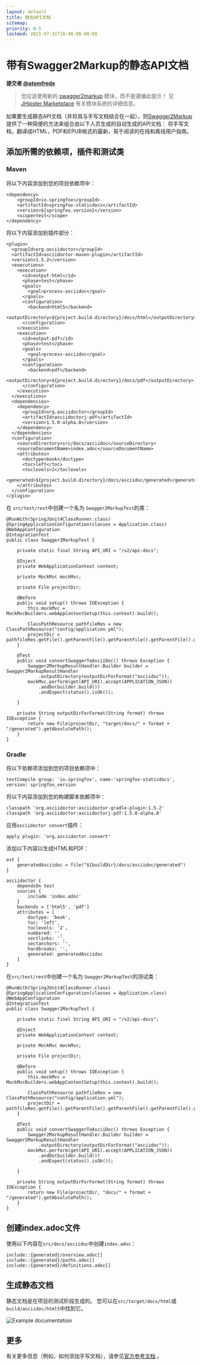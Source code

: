 ```yaml
---
layout: default
title: 静态API文档
sitemap:
priority: 0.5
lastmod: 2015-07-31T18:40:00-00:00
---
```


# 带有Swagger2Markup的静态API文档

__提交者 [@atomfrede](https://github.com/atomfrede)__

> 您应该使用新的 [swagger2markup](https://github.com/atomfrede/generator-jhipster-swagger2markup) 模块，而不是遵循此提示！ 见 [JHipster Marketplace](https://www.jhipster.tech/modules/marketplace/) 有关模块系统的详细信息。

如果要生成静态API文档（并将其与手写文档结合在一起），则[Swagger2Markup](https://swagger2markup.readme.io/) 提供了一种简便的方法来组合由以下人员生成的自动生成的API文档：
将手写文档，翻译成HTML，PDF和EPUB格式的最新，易于阅读的在线和离线用户指南。

## 添加所需的依赖项，插件和测试类

### Maven

将以下内容添加到您的项目依赖项中：

    <dependency>
        <groupId>io.springfox</groupId>
        <artifactId>springfox-staticdocs</artifactId>
        <version>${springfox.version}</version>
        <scope>test</scope>
    </dependency>

将以下内容添加到插件部分：

    <plugin>
      <groupId>org.asciidoctor</groupId>
      <artifactId>asciidoctor-maven-plugin</artifactId>
      <version>1.5.2</version>
      <executions>
        <execution>
          <id>output-html</id>
          <phase>test</phase>
          <goals>
            <goal>process-asciidoc</goal>
          </goals>
          <configuration>
            <backend>html5</backend>
            <outputDirectory>${project.build.directory}/docs/html</outputDirectory>
          </configuration>
        </execution>
        <execution>
          <id>output-pdf</id>
          <phase>test</phase>
          <goals>
            <goal>process-asciidoc</goal>
          </goals>
          <configuration>
            <backend>pdf</backend>
            <outputDirectory>${project.build.directory}/docs/pdf</outputDirectory>
          </configuration>
        </execution>
      </executions>
      <dependencies>
        <dependency>
          <groupId>org.asciidoctor</groupId>
          <artifactId>asciidoctorj-pdf</artifactId>
          <version>1.5.0-alpha.8</version>
        </dependency>
      </dependencies>
      <configuration>
        <sourceDirectory>src/docs/asciidoc</sourceDirectory>
        <sourceDocumentName>index.adoc</sourceDocumentName>
        <attributes>
          <doctype>book</doctype>
          <toc>left</toc>
          <toclevels>2</toclevels>
          <generated>${project.build.directory}/docs/asciidoc/generated</generated>
        </attributes>
      </configuration>
    </plugin>

在 `src/test/rest`中创建一个名为 `Swagger2MarkupTest`的类：

    @RunWith(SpringJUnit4ClassRunner.class)
    @SpringApplicationConfiguration(classes = Application.class)
    @WebAppConfiguration
    @IntegrationTest
    public class Swagger2MarkupTest {

        private static final String API_URI = "/v2/api-docs";

        @Inject
        private WebApplicationContext context;

        private MockMvc mockMvc;

        private File projectDir;

        @Before
        public void setup() throws IOException {
            this.mockMvc = MockMvcBuilders.webAppContextSetup(this.context).build();

            ClassPathResource pathfileRes = new ClassPathResource("config/application.yml");
            projectDir = pathfileRes.getFile().getParentFile().getParentFile().getParentFile().getParentFile();
        }

        @Test
        public void convertSwaggerToAsciiDoc() throws Exception {
            Swagger2MarkupResultHandler.Builder builder = Swagger2MarkupResultHandler
                .outputDirectory(outputDirForFormat("asciidoc"));
            mockMvc.perform(get(API_URI).accept(APPLICATION_JSON))
                .andDo(builder.build())
                .andExpect(status().isOk());

        }

        private String outputDirForFormat(String format) throws IOException {
            return new File(projectDir, "target/docs/" + format + "/generated").getAbsolutePath();
        }
    }

### Gradle

将以下依赖项添加到您的项目依赖项中：

    testCompile group: 'io.springfox', name:'springfox-staticdocs', version: springfox_version

将以下内容添加到您的构建脚本依赖项中：

    classpath 'org.asciidoctor:asciidoctor-gradle-plugin:1.5.2'
    classpath 'org.asciidoctor:asciidoctorj-pdf:1.5.0-alpha.8'

应用`asciidoctor convert`插件：

    apply plugin: 'org.asciidoctor.convert'

添加以下内容以生成HTML和PDF：

    ext {
        generatedAsciidoc = file("${buildDir}/docs/asciidoc/generated")
    }

    asciidoctor {
        dependsOn test
        sources {
            include 'index.adoc'
        }
        backends = ['html5', 'pdf']
        attributes = [
            doctype: 'book',
            toc: 'left',
            toclevels: '2',
            numbered: '',
            sectlinks: '',
            sectanchors: '',
            hardbreaks: '',
            generated: generatedAsciidoc
        ]
    }

在`src/test/rest`中创建一个名为 `Swagger2MarkupTest`的测试类：

    @RunWith(SpringJUnit4ClassRunner.class)
    @SpringApplicationConfiguration(classes = Application.class)
    @WebAppConfiguration
    @IntegrationTest
    public class Swagger2MarkupTest {

        private static final String API_URI = "/v2/api-docs";

        @Inject
        private WebApplicationContext context;

        private MockMvc mockMvc;

        private File projectDir;

        @Before
        public void setup() throws IOException {
            this.mockMvc = MockMvcBuilders.webAppContextSetup(this.context).build();

            ClassPathResource pathfileRes = new ClassPathResource("config/application.yml");
            projectDir = pathfileRes.getFile().getParentFile().getParentFile().getParentFile().getParentFile();
        }

        @Test
        public void convertSwaggerToAsciiDoc() throws Exception {
            Swagger2MarkupResultHandler.Builder builder = Swagger2MarkupResultHandler
                .outputDirectory(outputDirForFormat("asciidoc"));
            mockMvc.perform(get(API_URI).accept(APPLICATION_JSON))
                .andDo(builder.build())
                .andExpect(status().isOk());

        }

        private String outputDirForFormat(String format) throws IOException {
            return new File(projectDir, "docs/" + format + "/generated").getAbsolutePath();
        }
    }

## 创建index.adoc文件

使用以下内容在`src/docs/asciidoc`中创建`index.adoc`：

    include::{generated}/overview.adoc[]
    include::{generated}/paths.adoc[]
    include::{generated}/definitions.adoc[]

## 生成静态文档

静态文档是在项目的测试阶段生成的。 您可以在`src/target/docs/html`或`build/asciidoc/html5`中找到它。

![Example documentation](../images/008_tips_static_swagger_docs_01.png)

## 更多

有关更多信息（例如，如何添加手写文档），请参见[官方参考文档](https://swagger2markup.readme.io/) 。
